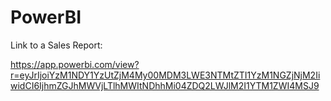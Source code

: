 # PowerBI

Link to a Sales Report:

https://app.powerbi.com/view?r=eyJrIjoiYzM1NDY1YzUtZjM4My00MDM3LWE3NTMtZTI1YzM1NGZjNjM2IiwidCI6IjhmZGJhMWVjLTlhMWItNDhhMi04ZDQ2LWJlM2I1YTM1ZWI4MSJ9
